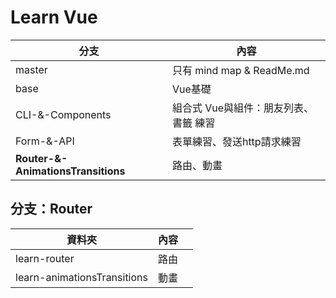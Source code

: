 # Learn Vue

| 分支                                   | 內容                                  |
| ------------------------------------- | ------------------------------------ |
| master                                | 只有 mind map & ReadMe.md             |
| base                                  | Vue基礎                               |
| CLI-&-Components                      | 組合式 Vue與組件：朋友列表、書籤 練習      |
| Form-&-API                            | 表單練習、發送http請求練習               |
| <b>Router-&-AnimationsTransitions</b> | 路由、動畫                             |

## 分支：Router
| 資料夾                         | 內容      |         |
| ----------------------------- | -------- | ------- |
| learn-router                  | 路由      |         |
| learn-animationsTransitions   | 動畫      |         |